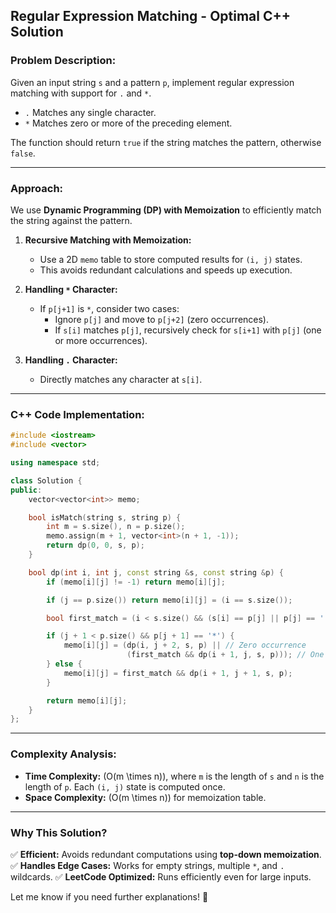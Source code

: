 ## Regular Expression Matching - Optimal C++ Solution

### **Problem Description:**
Given an input string `s` and a pattern `p`, implement regular expression matching with support for `.` and `*`.

- `.` Matches any single character.
- `*` Matches zero or more of the preceding element.

The function should return `true` if the string matches the pattern, otherwise `false`.

---

### **Approach:**
We use **Dynamic Programming (DP) with Memoization** to efficiently match the string against the pattern.

1. **Recursive Matching with Memoization:**
   - Use a 2D `memo` table to store computed results for `(i, j)` states.
   - This avoids redundant calculations and speeds up execution.

2. **Handling `*` Character:**
   - If `p[j+1]` is `*`, consider two cases:
     - Ignore `p[j]` and move to `p[j+2]` (zero occurrences).
     - If `s[i]` matches `p[j]`, recursively check for `s[i+1]` with `p[j]` (one or more occurrences).
   
3. **Handling `.` Character:**
   - Directly matches any character at `s[i]`.

---

### **C++ Code Implementation:**
```cpp
#include <iostream>
#include <vector>

using namespace std;

class Solution {
public:
    vector<vector<int>> memo;

    bool isMatch(string s, string p) {
        int m = s.size(), n = p.size();
        memo.assign(m + 1, vector<int>(n + 1, -1));
        return dp(0, 0, s, p);
    }

    bool dp(int i, int j, const string &s, const string &p) {
        if (memo[i][j] != -1) return memo[i][j];

        if (j == p.size()) return memo[i][j] = (i == s.size());

        bool first_match = (i < s.size() && (s[i] == p[j] || p[j] == '.'));

        if (j + 1 < p.size() && p[j + 1] == '*') {
            memo[i][j] = (dp(i, j + 2, s, p) || // Zero occurrence
                          (first_match && dp(i + 1, j, s, p))); // One or more occurrence
        } else {
            memo[i][j] = first_match && dp(i + 1, j + 1, s, p);
        }

        return memo[i][j];
    }
};
```

---

### **Complexity Analysis:**
- **Time Complexity:** \(O(m \times n)\), where `m` is the length of `s` and `n` is the length of `p`. Each `(i, j)` state is computed once.
- **Space Complexity:** \(O(m \times n)\) for memoization table.

---

### **Why This Solution?**
✅ **Efficient:** Avoids redundant computations using **top-down memoization**.
✅ **Handles Edge Cases:** Works for empty strings, multiple `*`, and `.` wildcards.
✅ **LeetCode Optimized:** Runs efficiently even for large inputs.

Let me know if you need further explanations! 🚀
